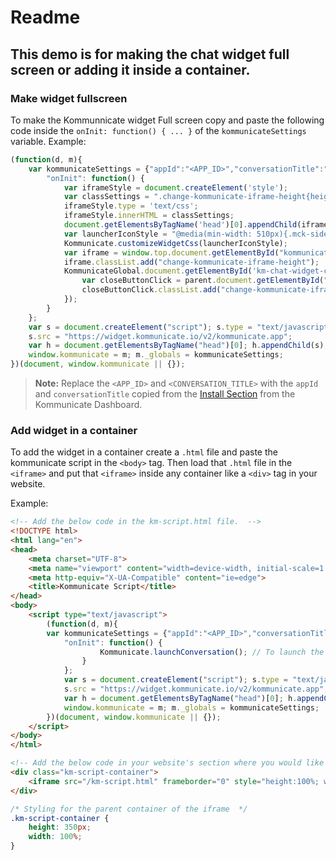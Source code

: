 # Readme

## This demo is for making the chat widget full screen or adding it inside a container.


### Make widget fullscreen
To make the Kommunnicate widget Full screen copy and paste the following code inside the `onInit: function() { ... }` of the `kommunicateSettings` variable.
Example:
```javascript
(function(d, m){
	var kommunicateSettings = {"appId":"<APP_ID>","conversationTitle":"<CONVERSATION_TITLE>",
		"onInit": function() {
			var iframeStyle = document.createElement('style');
			var classSettings = ".change-kommunicate-iframe-height{height:100%!important;width:100%!important;right:0!important;bottom:0!important;max-height: 100%!important;}";
			iframeStyle.type = 'text/css';
			iframeStyle.innerHTML = classSettings;
			document.getElementsByTagName('head')[0].appendChild(iframeStyle);
			var launcherIconStyle = "@media(min-width: 510px){.mck-sidebox.fade.in,.mck-box .mck-box-sm{width:100%; height:100%;max-height:100%!important;border-radius:0px!important;}.mck-sidebox{right:0!important;bottom:0!important;}}";
			Kommunicate.customizeWidgetCss(launcherIconStyle);
			var iframe = window.top.document.getElementById("kommunicate-widget-iframe");
			iframe.classList.add("change-kommunicate-iframe-height");  
			KommunicateGlobal.document.getElementById('km-chat-widget-close-button').addEventListener('click',function(){
				var closeButtonClick = parent.document.getElementById("kommunicate-widget-iframe");
				closeButtonClick.classList.add("change-kommunicate-iframe-height");
			});
		}
	};
	var s = document.createElement("script"); s.type = "text/javascript"; s.async = true;
	s.src = "https://widget.kommunicate.io/v2/kommunicate.app";
	var h = document.getElementsByTagName("head")[0]; h.appendChild(s);
	window.kommunicate = m; m._globals = kommunicateSettings;
})(document, window.kommunicate || {});

```
> **Note:** Replace the `<APP_ID>` and `<CONVERSATION_TITLE>` with the `appId` and `conversationTitle` copied from the <a href="https://dashboard.kommunicate.io/settings/install" target="_blank">Install Section</a> from the Kommunicate Dashboard.


### Add widget in a container
To add the widget in a container create a `.html` file and paste the kommunicate script in the `<body>` tag. Then load that `.html` file in the `<iframe>` and put that `<iframe>` inside any container like a `<div>` tag in your website.

Example:
```html
<!-- Add the below code in the km-script.html file.  -->
<!DOCTYPE html>
<html lang="en">
<head>
    <meta charset="UTF-8">
    <meta name="viewport" content="width=device-width, initial-scale=1.0">
    <meta http-equiv="X-UA-Compatible" content="ie=edge">
    <title>Kommunicate Script</title>
</head>
<body>
    <script type="text/javascript">
        (function(d, m){
		var kommunicateSettings = {"appId":"<APP_ID>","conversationTitle":"<CONVERSATION_TITLE>"
			"onInit": function() {
	    			Kommunicate.launchConversation(); // To launch the chat widget
	    		}
	    	};
         	var s = document.createElement("script"); s.type = "text/javascript"; s.async = true;
          	s.src = "https://widget.kommunicate.io/v2/kommunicate.app";
          	var h = document.getElementsByTagName("head")[0]; h.appendChild(s);
          	window.kommunicate = m; m._globals = kommunicateSettings;
        })(document, window.kommunicate || {});
    </script>
</body>
</html>
```

```html
<!-- Add the below code in your website's section where you would like to show the chat widget. -->
<div class="km-script-container">
	<iframe src="/km-script.html" frameborder="0" style="height:100%; width:100%;"></iframe>
</div>
```

```css
/* Styling for the parent container of the iframe  */
.km-script-container {
	height: 350px;
	width: 100%;
}
```
